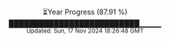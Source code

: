 <p align="center">
⏳Year Progress (87.91 %) <br>
██████████████████████████▁▁▁▁ <br>
<sub>Updated: Sun, 17 Nov 2024 18:26:48 GMT</sub>
</p>

